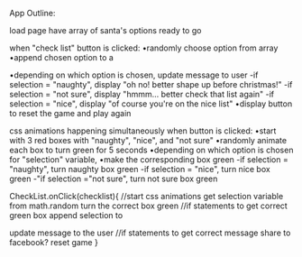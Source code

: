 App Outline:

load page
    have array of santa's options ready to go
    
when "check list" button is clicked:
    •randomly choose option from array
    •append chosen option to a <div> 
    •depending on which option is chosen, update message to user
        -if selection = "naughty", display "oh no! better shape up before christmas!"
        -if selection = "not sure", display "hmmm... better check that list again"
        -if selection = "nice", display "of course you're on the nice list"
    •display button to reset the game and play again

css animations happening simultaneously when button is clicked:
    •start with 3 red boxes with "naughty", "nice", and "not sure"
    •randomly animate each box to turn green for 5 seconds
    •depending on which option is chosen for "selection" variable, •make the corresponding box green
        -if selection = "naughty", turn naughty box green
        -if selection = "nice", turn nice box green
        -"if selection ="not sure", turn not sure box green

CheckList.onClick(checklist){
    //start css animations
    get selection variable from math.random
    turn the correct box green
        //if statements to get correct green box
    append selection to <div>
    update message to the user
        //if statements to get correct message
    share to facebook?
    reset game
}